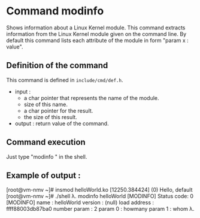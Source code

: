 # Command modinfo

Shows information about a Linux Kernel module. This command extracts information from the Linux Kernel module given on the command line.
By default this command lists each attribute of the module in form "param x : value". 

## Definition of the command

This command is defined in `include/cmd/def.h`.
- input : 
	- a char pointer that represents the name of the module. 
	- size of this name.
	- a char pointer for the result.
	- the size of this result.
- output : return value of the command.

## Command execution

Just type "modinfo <name>" in the shell.

## Example of output : 

[root@vm-nmv ~]# insmod helloWorld.ko 
[12250.384424] (0) Hello, default
[root@vm-nmv ~]# ./shell 
λ. modinfo helloWorld
[MODINFO] Status code: 0
[MODINFO]
name           : helloWorld
version        : (null)
load address   : ffff88003db87ba0
number param   : 2
param 0        : howmany
param 1        : whom
λ. 

